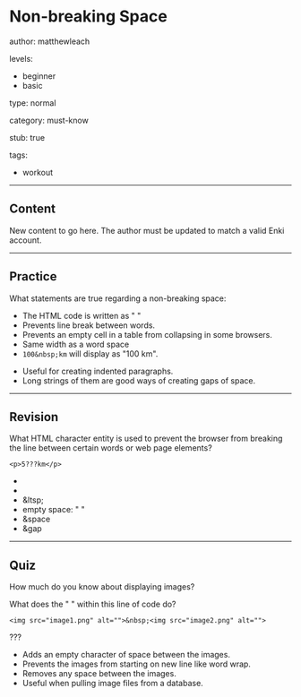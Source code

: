 # Non-breaking Space
author: matthewleach

levels:
  - beginner
  - basic

type: normal

category: must-know

stub: true

tags:
  - workout


---
## Content

New content to go here. The author must be updated to match a valid Enki account.

---
## Practice

What statements are true regarding a non-breaking space: 

+ The HTML code is written as "&nbsp;"
+ Prevents line break between words.
+ Prevents an empty cell in a table from collapsing in some browsers.
+ Same width as a word space
+ `100&nbsp;km` will display as "100 km".
- Useful for creating indented paragraphs.
- Long strings of them are good ways of creating gaps of space.

---
## Revision

What HTML character entity is used to prevent the browser from breaking the line between certain words or web page elements?

`<p>5???km</p>`

* &nbsp;
* &ensp;
* &ltsp;
* empty space: " "
* &space
* &gap

---
## Quiz

How much do you know about displaying images?

What does the "&nbsp;" within this line of code do?

`<img src="image1.png" alt="">&nbsp;<img src="image2.png" alt="">`

???

* Adds an empty character of space between the images.
* Prevents the images from starting on new line like word wrap.
* Removes any space between the images.
* Useful when pulling image files from a database. 